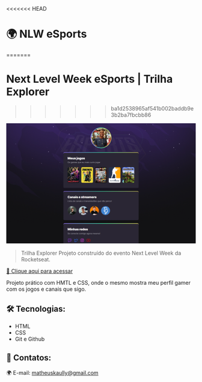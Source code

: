 <<<<<<< HEAD
# 🌍 NLW eSports
=======
# Next Level Week eSports | Trilha Explorer
>>>>>>> ba1d2538965af541b002baddb9e3b2ba7fbcbb86

![preview](./.github/preview.png)

> Trilha Explorer
Projeto construído do evento Next Level Week da Rocketseat.

[🔗 Clique aqui para acessar](https://matheuskaully.github.io/nlw-esports-explorer/)

Projeto prático com HMTL e CSS, onde o mesmo mostra meu perfil gamer com os jogos e canais que sigo.


## 🛠 Tecnologias:

- HTML
- CSS
- Git e Github

## 💛 Contatos:

🌍 E-mail: matheuskaully@gmail.com

    
